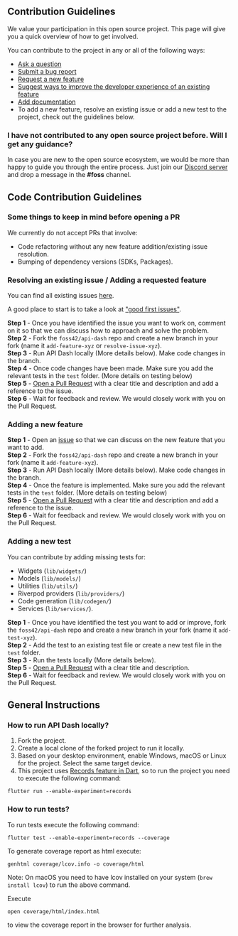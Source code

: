## Contribution Guidelines

We value your participation in this open source project. This page will give you a quick overview of how to get involved.

You can contribute to the project in any or all of the following ways: 

- [Ask a question](https://github.com/foss42/api-dash/discussions)
- [Submit a bug report](https://github.com/foss42/api-dash/issues/new/choose)
- [Request a new feature](https://github.com/foss42/api-dash/issues/new/choose)
- [Suggest ways to improve the developer experience of an existing feature](https://github.com/foss42/api-dash/issues/new/choose)
- [Add documentation](https://github.com/foss42/api-dash/issues/new/choose)
- To add a new feature, resolve an existing issue or add a new test to the project, check out the guidelines below.

### I have not contributed to any open source project before. Will I get any guidance?

In case you are new to the open source ecosystem, we would be more than happy to guide you through the entire process. Just join our [Discord server](https://bit.ly/heyfoss) and drop a message in the **#foss** channel.

## Code Contribution Guidelines

### Some things to keep in mind before opening a PR

We currently do not accept PRs that involve:
- Code refactoring without any new feature addition/existing issue resolution.
- Bumping of dependency versions (SDKs, Packages).

### Resolving an existing issue / Adding a requested feature

You can find all existing issues [here](https://github.com/foss42/api-dash/issues).

A good place to start is to take a look at ["good first issues"](https://github.com/foss42/api-dash/issues?q=is%3Aissue+is%3Aopen+label%3A%22good+first+issue%22). 

**Step 1** - Once you have identified the issue you want to work on, comment on it so that we can discuss how to approach and solve the problem.  
**Step 2** - Fork the `foss42/api-dash` repo and create a new branch in your fork (name it `add-feature-xyz` or `resolve-issue-xyz`).  
**Step 3** - Run API Dash locally (More details below). Make code changes in the branch.  
**Step 4** - Once code changes have been made. Make sure you add the relevant tests in the `test` folder. (More details on testing below)  
**Step 5** - [Open a Pull Request](https://help.github.com/articles/using-pull-requests/) with a clear title and description and add a reference to the issue.  
**Step 6** - Wait for feedback and review. We would closely work with you on the Pull Request.

### Adding a new feature

**Step 1** - Open an [issue](https://github.com/foss42/api-dash/issues/new/choose) so that we can discuss on the new feature that you want to add.  
**Step 2** - Fork the `foss42/api-dash` repo and create a new branch in your fork (name it `add-feature-xyz`).  
**Step 3** - Run API Dash locally (More details below). Make code changes in the branch.  
**Step 4** - Once the feature is implemented. Make sure you add the relevant tests in the `test` folder. (More details on testing below)  
**Step 5** - [Open a Pull Request](https://help.github.com/articles/using-pull-requests/) with a clear title and description and add a reference to the issue.  
**Step 6** - Wait for feedback and review. We would closely work with you on the Pull Request.

### Adding a new test

You can contribute by adding missing tests for:
- Widgets (`lib/widgets/`)
- Models (`lib/models/`)
- Utilities (`lib/utils/`)
- Riverpod providers (`lib/providers/`)
- Code generation (`lib/codegen/`) 
- Services (`lib/services/`).

**Step 1** - Once you have identified the test you want to add or improve, fork the `foss42/api-dash` repo and create a new branch in your fork (name it `add-test-xyz`).  
**Step 2** - Add the test to an existing test file or create a new test file in the `test` folder.  
**Step 3** - Run the tests locally (More details below).   
**Step 5** - [Open a Pull Request](https://help.github.com/articles/using-pull-requests/) with a clear title and description.  
**Step 6** - Wait for feedback and review. We would closely work with you on the Pull Request.

## General Instructions 

### How to run API Dash locally?

1. Fork the project.
2. Create a local clone of the forked project to run it locally.
3. Based on your desktop environment, enable Windows, macOS or Linux for the project. Select the same target device.
4. This project uses [Records feature in Dart](https://github.com/dart-lang/language/blob/main/accepted/future-releases/records/records-feature-specification.md), so to run the project you need to execute the following command:

```
flutter run --enable-experiment=records
```

### How to run tests?

To run tests execute the following command:

```
flutter test --enable-experiment=records --coverage
```

To generate coverage report as html execute:

```
genhtml coverage/lcov.info -o coverage/html  
```

Note: On macOS you need to have lcov installed on your system (`brew install lcov`) to run the above command.

Execute 

```
open coverage/html/index.html
```

to view the coverage report in the browser for further analysis.
